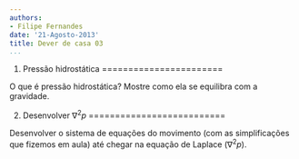 ```yaml
---
authors:
- Filipe Fernandes
date: '21-Agosto-2013'
title: Dever de casa 03
...
```


1) Pressão hidrostática
=======================

O que é pressão hidrostática? Mostre como ela se equilibra com a gravidade.

2) Desenvolver $\nabla^2p$
==========================

Desenvolver o sistema de equações do movimento (com as simplificações que
fizemos em aula) até chegar na equação de Laplace ($\nabla^2p$).
